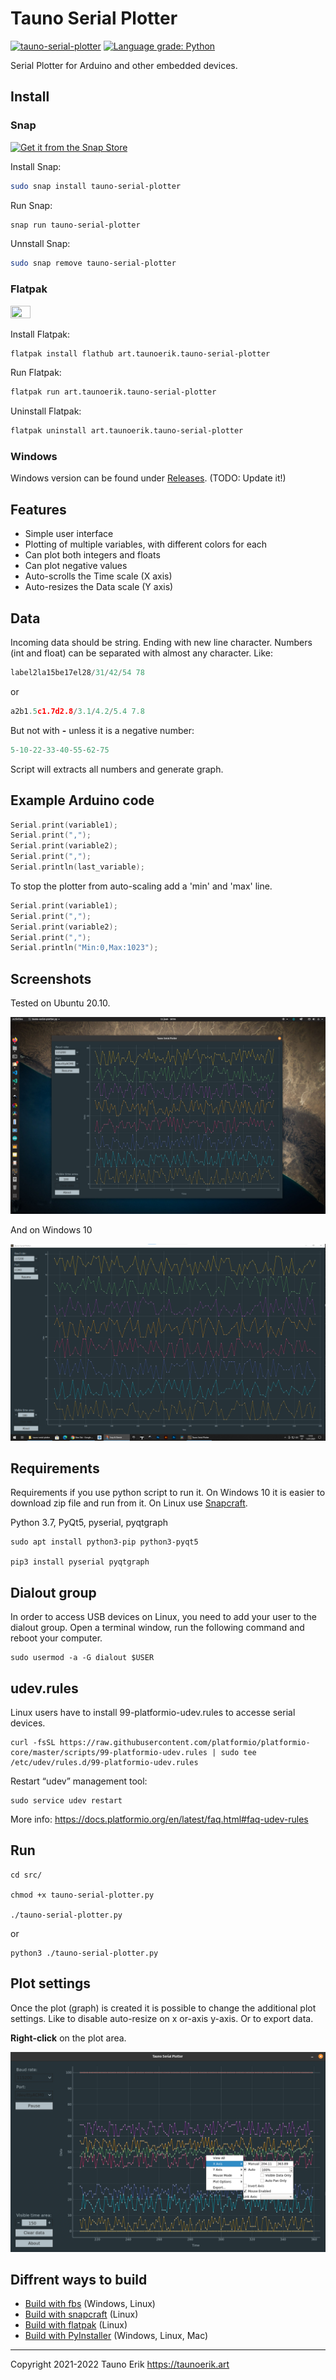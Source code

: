 # Tauno Serial Plotter
[![tauno-serial-plotter](https://snapcraft.io/tauno-serial-plotter/badge.svg)](https://snapcraft.io/tauno-serial-plotter)
[![Language grade: Python](https://img.shields.io/lgtm/grade/python/g/taunoe/tauno-serial-plotter.svg?logo=lgtm&logoWidth=18)](https://lgtm.com/projects/g/taunoe/tauno-serial-plotter/context:python)

Serial Plotter for Arduino and other embedded devices.

## Install

### Snap

[![Get it from the Snap Store](https://snapcraft.io/static/images/badges/en/snap-store-white.svg)](https://snapcraft.io/tauno-serial-plotter)

Install Snap:

```Bash
sudo snap install tauno-serial-plotter
```

Run Snap:

```Bash
snap run tauno-serial-plotter
```

Unnstall Snap:

```Bash
sudo snap remove tauno-serial-plotter
```

### Flatpak

[<img src="https://flathub.org/assets/badges/flathub-badge-en.png" width="25%" height="25%">](https://flathub.org/apps/details/art.taunoerik.tauno-serial-plotter)

Install Flatpak:

```Bash
flatpak install flathub art.taunoerik.tauno-serial-plotter
```

Run Flatpak:

```Bash
flatpak run art.taunoerik.tauno-serial-plotter
```

Uninstall Flatpak:

```Bash
flatpak uninstall art.taunoerik.tauno-serial-plotter
```

### Windows

Windows version can be found under [Releases](https://github.com/taunoe/tauno-serial-plotter/releases). (TODO: Update it!)

## Features

- Simple user interface
- Plotting of multiple variables, with different colors for each
- Can plot both integers and floats
- Can plot negative values
- Auto-scrolls the Time scale (X axis)
- Auto-resizes the Data scale (Y axis)

## Data

Incoming data should be string. Ending with new line character. Numbers (int and float) can be separated with almost any character.
Like:

```C
label2la15be17el28/31/42/54 78
```

or

```C
a2b1.5c1.7d2.8/3.1/4.2/5.4 7.8
```

But not with **-** unless it is a negative number:

```C
5-10-22-33-40-55-62-75
```

Script will extracts all numbers and generate graph.

## Example Arduino code

```C++
Serial.print(variable1);
Serial.print(",");
Serial.print(variable2);
Serial.print(",");
Serial.println(last_variable);
```

To stop the plotter from auto-scaling add a 'min' and 'max' line.

```C++
Serial.print(variable1);
Serial.print(",");
Serial.print(variable2);
Serial.print(",");
Serial.println("Min:0,Max:1023");
```

## Screenshots

Tested on Ubuntu 20.10.

![Screenshot on ubuntu](./img/screenshot.png)

And on Windows 10

![Screenshot on ubuntu](./img/screenshot_win10.png)

## Requirements

Requirements if you use python script to run it. On Windows 10 it is easier to download zip file and run from it. On Linux use [Snapcraft](https://snapcraft.io/tauno-serial-plotter).

Python 3.7, PyQt5, pyserial, pyqtgraph

    sudo apt install python3-pip python3-pyqt5

    pip3 install pyserial pyqtgraph

## Dialout group

In order to access USB devices on Linux, you need to add your user to the dialout group. Open a terminal window, run the following command and reboot your computer.

    sudo usermod -a -G dialout $USER

## udev.rules

Linux users have to install 99-platformio-udev.rules to accesse serial devices.

    curl -fsSL https://raw.githubusercontent.com/platformio/platformio-core/master/scripts/99-platformio-udev.rules | sudo tee /etc/udev/rules.d/99-platformio-udev.rules

Restart “udev” management tool:

    sudo service udev restart

More info: https://docs.platformio.org/en/latest/faq.html#faq-udev-rules

## Run

    cd src/
    
    chmod +x tauno-serial-plotter.py

    ./tauno-serial-plotter.py

or

    python3 ./tauno-serial-plotter.py

## Plot settings

Once the plot (graph) is created it is possible to change the additional plot settings. Like to disable auto-resize on x or-axis y-axis. Or to export data.

**Right-click** on the plot area.

![Graph settings](img/graph-settings.png)

## Diffrent ways to build

- [Build with fbs](doc/Build-fbs.md) (Windows, Linux)
- [Build with snapcraft](doc/Build-snap.md) (Linux)
- [Build with flatpak](doc/Build-flatpak.md) (Linux)
- [Build with PyInstaller](doc/pyinstaller.md) (Windows, Linux, Mac)

 ___

Copyright 2021-2022 Tauno Erik https://taunoerik.art
